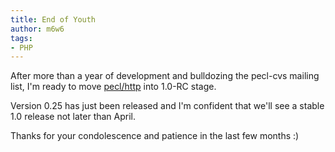 ```yaml
---
title: End of Youth
author: m6w6
tags: 
- PHP
---
```


After more than a year of development and bulldozing the pecl-cvs mailing
list, I'm ready to move [pecl/http](http://pecl.php.net/package/pecl_http)
into 1.0-RC stage.

Version 0.25 has just been released and I'm confident that we'll see a stable
1.0 release not later than April.

Thanks for your condolescence and patience in the last few months :)

